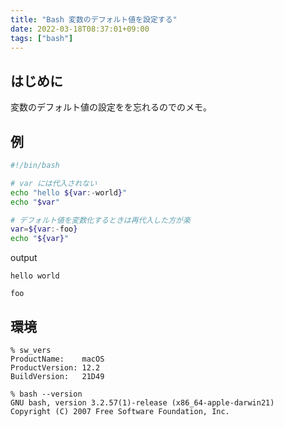 ```yaml
---
title: "Bash 変数のデフォルト値を設定する"
date: 2022-03-18T08:37:01+09:00
tags: ["bash"]
---
```


## はじめに

変数のデフォルト値の設定をを忘れるのでのメモ。

## 例

```bash
#!/bin/bash

# var には代入されない
echo "hello ${var:-world}"
echo "$var"

# デフォルト値を変数化するときは再代入した方が楽
var=${var:-foo}
echo "${var}"
```

output
```consle
hello world

foo
```

## 環境

```console
% sw_vers
ProductName:    macOS
ProductVersion: 12.2
BuildVersion:   21D49

% bash --version
GNU bash, version 3.2.57(1)-release (x86_64-apple-darwin21)
Copyright (C) 2007 Free Software Foundation, Inc.
```
